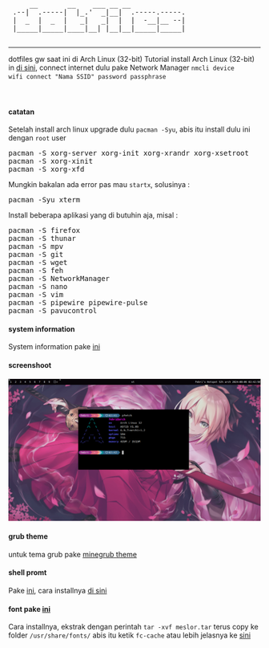 <pre>
     __       __    ___ __ __             
 .--|  .-----|  |_.'  _|__|  .-----.-----.
 |  _  |  _  |   _|   _|  |  |  -__|__ --|
 |_____|_____|____|__| |__|__|_____|_____|
                                          
</pre>
---
dotfiles gw saat ini di Arch Linux (32-bit)
Tutorial install Arch Linux (32-bit) in <a href="https://fnlqxz.my.id/blog/posts/panduan-install-arch-linux.html">di sini</a>, connect internet dulu pake Network Manager <code>nmcli device wifi connect "Nama SSID" password passphrase</code>
<br><br><br>
<h4>catatan</h4>
Setelah install arch linux upgrade dulu <code>pacman -Syu</code>, abis itu install dulu ini dengan <code>root</code> user
<pre>
pacman -S xorg-server xorg-init xorg-xrandr xorg-xsetroot
pacman -S xorg-xinit
pacman -S xorg-xfd
</pre>
Mungkin bakalan ada error pas mau <code>startx</code>, solusinya :
<pre>
pacman -Syu xterm
</pre>
Install beberapa aplikasi yang di butuhin aja, misal :
<pre>
pacman -S firefox
pacman -S thunar
pacman -S mpv
pacman -S git
pacman -S wget
pacman -S feh
pacman -S NetworkManager
pacman -S nano
pacman -S vim
pacman -S pipewire pipewire-pulse
pacman -S pavucontrol
</pre>
<h4>system information</h4>
System information pake <a href="https://github.com/dylanaraps/pfetch">ini</a>
<h4>screenshoot</h4>
<img src="https://raw.githubusercontent.com/febnug/dotfiles/main/screenshoot/ss.png"/>
<h4>grub theme</h4>
untuk tema grub pake <a href="https://github.com/Lxtharia/minegrub-theme">minegrub theme</a>
<h4>shell promt</h4>
<p>Pake <a href="https://starship.rs/">ini</a>, cara installnya <a href="https://starship.rs/guide/">di sini</a></p>
<h4>font pake <a href="https://drive.google.com/file/d/11S6FTcb_Y-Z4BdvE7Vif5aPFrVNOzP8V/view?usp=sharing">ini</a></h4>
<p>Cara installnya, ekstrak dengan perintah <code>tar -xvf meslor.tar</code> terus copy ke folder <code>/usr/share/fonts/</code> abis itu ketik <code>fc-cache</code> atau lebih jelasnya ke <a href="https://wiki.archlinux.org/title/Fonts">sini</a></p>
